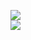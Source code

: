 [![](https://img.shields.io/badge/Made%20With-Github%20Spray-lightgrey.svg?style=for-the-badge&logo=github)](https://github.com/Annihil/github-spray#22755)  
[![](https://i.imgur.com/2DrTn0Z.gif)](https://github.com/Annihil/github-spray)